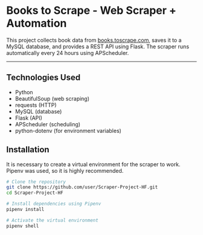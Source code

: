 # Books to Scrape - Web Scraper + Automation

This project collects book data from [books.toscrape.com](https://books.toscrape.com/), saves it to a MySQL database, and provides a REST API using Flask. The scraper runs automatically every 24 hours using APScheduler.

---

## Technologies Used

- Python
- BeautifulSoup (web scraping)
- requests (HTTP)
- MySQL (database)
- Flask (API)
- APScheduler (scheduling)
- python-dotenv (for environment variables)

 ## Installation

It is necessary to create a virtual environment for the scraper to work. Pipenv was used, so it is highly recommended.

```bash
# Clone the repository
git clone https://github.com/user/Scraper-Project-HF.git
cd Scraper-Project-HF

# Install dependencies using Pipenv
pipenv install

# Activate the virtual environment
pipenv shell
